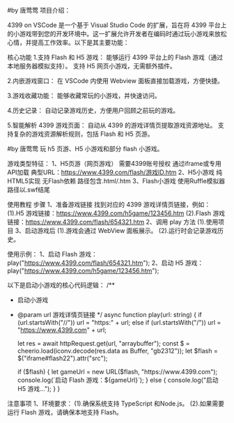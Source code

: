
#by 唐莺莺
项目介绍：

4399 on VSCode 是一个基于 Visual Studio Code 的扩展，旨在将 4399 平台上的小游戏带到您的开发环境中。这一扩展允许开发者在编码时通过玩小游戏来放松心情，并提高工作效率。以下是其主要功能：

核心功能
1.支持 Flash 和 H5 游戏：
能够运行 4399 平台上的 Flash 游戏（通过本地服务器模拟支持）。
支持 H5 网页小游戏，无需额外插件。

2.内嵌游戏窗口：
在 VSCode 内使用 Webview 面板直接加载游戏，方便快捷。

3.游戏收藏功能：
能够收藏常玩的小游戏，并快速访问。

4.历史记录：
自动记录游戏历史，方便用户回顾之前玩的游戏。

5.智能解析 4399 游戏页面：
自动从 4399 的游戏详情页提取游戏资源地址。
支持复杂的游戏资源解析规则，包括 Flash 和 H5 页游。

<!-- by 唐莺莺  -->

#by 唐莺莺
玩 h5 页游、H5 小游戏和部分 flash 小游戏。

游戏类型特征：
1、H5页游（网页游戏）
需要4399账号授权
通过iframe或专用API加载
典型URL：https://www.4399.com/flash/游戏ID.htm
2、H5小游戏
纯HTML5实现
无Flash依赖
路径包含.html/.htm
3、Flash小游戏
使用Ruffle模拟器
路径以.swf结尾

使用教程
步骤 
1、准备游戏链接
找到对应的 4399 游戏详情页链接，例如：
(1).H5 游戏链接：https://www.4399.com/h5game/123456.htm
(2).Flash 游戏链接：https://www.4399.com/flash/654321.htm
2、调用 play 方法
(1).使用项目
3、启动游戏后
(1).游戏会通过 WebView 面板展示。
(2).运行时会记录游戏历史。

使用示例：
1、启动 Flash 游戏：play("https://www.4399.com/flash/654321.htm");
2、启动 H5 游戏：play("https://www.4399.com/h5game/123456.htm");

以下是启动小游戏的核心代码逻辑：
/**
 * 启动小游戏
 * @param url 游戏详情页链接
 */
async function play(url: string) {
    if (url.startsWith("//")) url = "https:" + url;
    else if (url.startsWith("/")) url = "https://www.4399.com" + url;

    let res = await httpRequest.get(url, "arraybuffer");
    const $ = cheerio.load(iconv.decode(res.data as Buffer, "gb2312"));
    let $flash = $("iframe#flash22").attr("src");

    if ($flash) {
        let gameUrl = new URL($flash, "https://www.4399.com");
        console.log(`启动 Flash 游戏：${gameUrl}`);
    } else {
        console.log("启动 H5 游戏...");
    }
}


注意事项
1、环境要求：
(1).确保系统支持 TypeScript 和Node.js。
(2).如果需要运行 Flash 游戏，请确保本地支持 Flash。

<!-- by 唐莺莺  -->